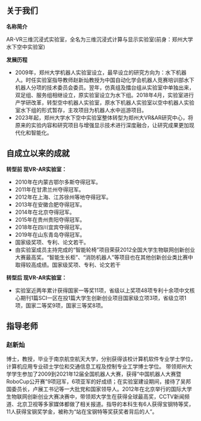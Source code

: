 ## 关于我们

**名称简介**

AR-VR三维沉浸式实验室，全名为三维沉浸式计算与显示实验室(前身：郑州大学水下空中实验室)

**发展历程**

- 2009年，郑州大学机器人实验室设立，最早设立的研究方向为：水下机器人。时任实验室指导教师赵新灿教授为中国自动化学会机器人竞赛培训部水下机器人分项的技术委员会委员。翌年，仿真组及擂台组从实验室中单独出来，双足组、服务组相继设立，原实验室设立为水下组。2018年4月，实验室进行产学研改革，转型空中机器人实验室，原水下机器人实验室以空中机器人实验室水下组的形式暂存，主攻项目为机器人水中巡游项目。
- 2023年起，郑州大学水下空中实验室整体转型为郑州大VR&AR研究中心，将原来的实验内容和研究项目与增强显示技术进行深度融合，让研究成果更加现代化和智能化。

## 自成立以来的成就

**转型前 现VR-AR实验室：**

- 2010年在内蒙古鄂尔多斯夺得冠军。
- 2011年在甘肃兰州夺得冠军。
- 2012年在上海、江苏徐州等地夺得冠军。
- 2013年在安徽合肥夺得冠军。
- 2014年在北京夺得冠军。
- 2015年在贵州贵阳夺得冠军。
- 2018年在四川宜宾夺得冠军。
- 2019年在山东青岛夺得冠军。
- 国家级奖项、专利、论文若干。
- 由实验室成员主持完成的“智能轮椅”项目荣获2012全国大学生物联网创新创业大赛最高奖。“智能生长柜”、“消防机器人”等项目也在其他创新创业类比赛中取得较高成绩。国家级奖项、专利、论文若干

**转型后 现VR-AR实验室：**

- 实验室近两年累计获得国家一等奖11项，省级以上奖项48项专利十余项中文核心期刊1篇SCI一区在投1篇大学生创新创业项目国家级立项3项，省级立项1项，国家二等奖9项，国家三等奖8项。

## 指导老师

### 赵新灿

博士，教授，毕业于南京航空航天大学，分别获得该校计算机软件专业学士学位，计算机应用专业硕士学位和交通信息工程及控制专业工学博士学位。
带领郑州大学学生参加了2009到2021年12届全国机器人大赛，获得“中国机器人大赛暨RoboCup公开赛”9项冠军，6项亚军的好成绩；在实验室建设期间，接待了吴邦国委员长，卢展工书记等一大批党和国家领导人。2012年在北京举行的国际大学生物联网创新创业大赛决赛中，带领郑大学生在获得全球最高奖，CCTV新闻频道、北京卫视等多家媒体都做了相关报道。指导的本科生有6人获得宝钢特等奖，11人获得宝钢奖学金，被称为“站在宝钢特等奖获奖者背后的人”。
